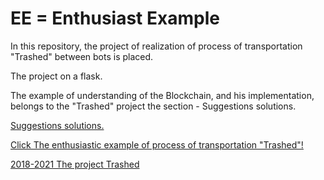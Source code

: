 # EE = Enthusiast Example  
<p>In this repository, the project of realization of process of transportation "Trashed" between bots is placed.</p>
<p>The project on a flask.</p>
<p>The example of understanding of the Blockchain, and his implementation, belongs to the "Trashed" project the section - Suggestions solutions.</p>
<p><a href="https://trashedbot.github.io/my-project/4.Suggestions%20solutions/Suggestions%20solutions.html">Suggestions solutions.</a></p>
<p><a href="http://trashedbot.github.io/enthusiastic_example/enthusiastic_example.html">Click The enthusiastic example of process of transportation "Trashed"!</a></p>
<p><a href="http://trashedbot.github.io"> 2018-2021 The project Trashed</a></p>
